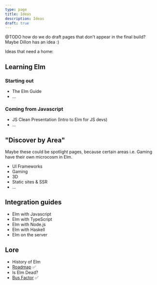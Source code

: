 ```yaml
---
type: page
title: Ideas
description: Ideas
draft: true
---
```



@TODO how do we do draft pages that don't appear in the final build? Maybe Dillon has an idea :)

Ideas that need a home:

## Learning Elm

### Starting out
- The Elm Guide
- …

### Coming from Javascript

- JS Clean Presentation (Intro to Elm for JS devs)
- …


## "Discover by Area"

Maybe these could be spotlight pages, because certain areas i.e. Gaming have their own microcosm in Elm.

- UI Frameworks
- Gaming
- 3D
- Static sites & SSR
- ...


## Integration guides

- Elm with Javascript
- Elm with TypeScript
- Elm with Node.js
- Elm with Haskell
- Elm on the server

## Lore

- History of Elm
- [Roadmap](/faqs/elm-roadmap) ✅
- Is Elm Dead?
- [Bus Factor](/faqs/bus-factor) ✅
